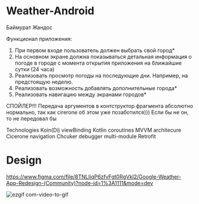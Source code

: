 # Weather-Android
Баймурат Жандос


Функционал приложения:
1. При первом входе пользователь должен выбрать
свой город*
2. На основном экране должна показываться
детальная информация о погоде в городе с момента
открытия приложения на ближайшие
сутки (24 часа)
3. Реализовать просмотр погоды на последующие дни.
Например, на
предстоящую неделю.
4. Реализовать возможность добавлять
дополнительные города*
5. Реализовать навигацию между экранами городов*


СПОЙЛЕР!!! Передача аргументов в контструктор фрагмента абсолютно нормально, так как cirerone об этом уже позаботился))) Если бы не он, то не передовал бы

Technologies
Koin(Di)
viewBinding
Kotlin coroutines
MVVM architecure
Cicerone navigation
Chcuker debugger
multi-module
Retrofit

# Design
https://www.figma.com/file/8TNLIiqP6zfvFgt0RgVkl2/Google-Weather-App-Redesign-(Community)?node-id=1%3A1111&mode=dev

![ezgif com-video-to-gif](https://github.com/Zhandos-Hello-World/Weather-Android/assets/76952603/b5ae0fa2-e107-4788-8494-8993c36a693d)
